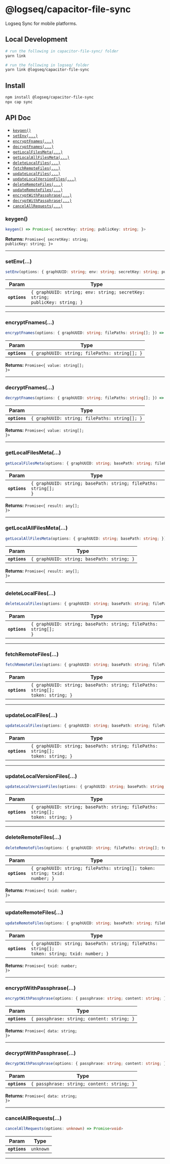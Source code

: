 # @logseq/capacitor-file-sync

Logseq Sync for mobile platforms.

## Local Development

```bash
# run the following in capacitor-file-sync/ folder
yarn link

# run the following in logseq/ folder
yarn link @logseq/capacitor-file-sync
```

## Install

```bash
npm install @logseq/capacitor-file-sync
npx cap sync
```

## API Doc

<docgen-index>

- [`keygen()`](#keygen)
- [`setEnv(...)`](#setenv)
- [`encryptFnames(...)`](#encryptfnames)
- [`decryptFnames(...)`](#decryptfnames)
- [`getLocalFilesMeta(...)`](#getlocalfilesmeta)
- [`getLocalAllFilesMeta(...)`](#getlocalallfilesmeta)
- [`deleteLocalFiles(...)`](#deletelocalfiles)
- [`fetchRemoteFiles(...)`](#fetchremotefiles)
- [`updateLocalFiles(...)`](#updatelocalfiles)
- [`updateLocalVersionFiles(...)`](#updatelocalversionfiles)
- [`deleteRemoteFiles(...)`](#deleteremotefiles)
- [`updateRemoteFiles(...)`](#updateremotefiles)
- [`encryptWithPassphrase(...)`](#encryptwithpassphrase)
- [`decryptWithPassphrase(...)`](#decryptwithpassphrase)
- [`cancelAllRequests(...)`](#cancelallrequests)

</docgen-index>

<docgen-api>
<!--Update the source file JSDoc comments and rerun docgen to update the docs below-->

### keygen()

```typescript
keygen() => Promise<{ secretKey: string; publicKey: string; }>
```

**Returns:** <code>Promise&lt;{ secretKey: string; publicKey: string; }&gt;</code>

---

### setEnv(...)

```typescript
setEnv(options: { graphUUID: string; env: string; secretKey: string; publicKey: string; }) => Promise<void>
```

| Param         | Type                                                                                   |
| ------------- | -------------------------------------------------------------------------------------- |
| **`options`** | <code>{ graphUUID: string; env: string; secretKey: string; publicKey: string; }</code> |

---

### encryptFnames(...)

```typescript
encryptFnames(options: { graphUUID: string; filePaths: string[]; }) => Promise<{ value: string[]; }>
```

| Param         | Type                                                     |
| ------------- | -------------------------------------------------------- |
| **`options`** | <code>{ graphUUID: string; filePaths: string[]; }</code> |

**Returns:** <code>Promise&lt;{ value: string[]; }&gt;</code>

---

### decryptFnames(...)

```typescript
decryptFnames(options: { graphUUID: string; filePaths: string[]; }) => Promise<{ value: string[]; }>
```

| Param         | Type                                                     |
| ------------- | -------------------------------------------------------- |
| **`options`** | <code>{ graphUUID: string; filePaths: string[]; }</code> |

**Returns:** <code>Promise&lt;{ value: string[]; }&gt;</code>

---

### getLocalFilesMeta(...)

```typescript
getLocalFilesMeta(options: { graphUUID: string; basePath: string; filePaths: string[]; }) => Promise<{ result: any[]; }>
```

| Param         | Type                                                                       |
| ------------- | -------------------------------------------------------------------------- |
| **`options`** | <code>{ graphUUID: string; basePath: string; filePaths: string[]; }</code> |

**Returns:** <code>Promise&lt;{ result: any[]; }&gt;</code>

---

### getLocalAllFilesMeta(...)

```typescript
getLocalAllFilesMeta(options: { graphUUID: string; basePath: string; }) => Promise<{ result: any[]; }>
```

| Param         | Type                                                  |
| ------------- | ----------------------------------------------------- |
| **`options`** | <code>{ graphUUID: string; basePath: string; }</code> |

**Returns:** <code>Promise&lt;{ result: any[]; }&gt;</code>

---

### deleteLocalFiles(...)

```typescript
deleteLocalFiles(options: { graphUUID: string; basePath: string; filePaths: string[]; }) => Promise<void>
```

| Param         | Type                                                                       |
| ------------- | -------------------------------------------------------------------------- |
| **`options`** | <code>{ graphUUID: string; basePath: string; filePaths: string[]; }</code> |

---

### fetchRemoteFiles(...)

```typescript
fetchRemoteFiles(options: { graphUUID: string; basePath: string; filePaths: string[]; token: string; }) => Promise<void>
```

| Param         | Type                                                                                      |
| ------------- | ----------------------------------------------------------------------------------------- |
| **`options`** | <code>{ graphUUID: string; basePath: string; filePaths: string[]; token: string; }</code> |

---

### updateLocalFiles(...)

```typescript
updateLocalFiles(options: { graphUUID: string; basePath: string; filePaths: string[]; token: string; }) => Promise<void>
```

| Param         | Type                                                                                      |
| ------------- | ----------------------------------------------------------------------------------------- |
| **`options`** | <code>{ graphUUID: string; basePath: string; filePaths: string[]; token: string; }</code> |

---

### updateLocalVersionFiles(...)

```typescript
updateLocalVersionFiles(options: { graphUUID: string; basePath: string; filePaths: string[]; token: string; }) => Promise<void>
```

| Param         | Type                                                                                      |
| ------------- | ----------------------------------------------------------------------------------------- |
| **`options`** | <code>{ graphUUID: string; basePath: string; filePaths: string[]; token: string; }</code> |

---

### deleteRemoteFiles(...)

```typescript
deleteRemoteFiles(options: { graphUUID: string; filePaths: string[]; token: string; txid: number; }) => Promise<{ txid: number; }>
```

| Param         | Type                                                                                  |
| ------------- | ------------------------------------------------------------------------------------- |
| **`options`** | <code>{ graphUUID: string; filePaths: string[]; token: string; txid: number; }</code> |

**Returns:** <code>Promise&lt;{ txid: number; }&gt;</code>

---

### updateRemoteFiles(...)

```typescript
updateRemoteFiles(options: { graphUUID: string; basePath: string; filePaths: string[]; token: string; txid: number; }) => Promise<{ txid: number; }>
```

| Param         | Type                                                                                                    |
| ------------- | ------------------------------------------------------------------------------------------------------- |
| **`options`** | <code>{ graphUUID: string; basePath: string; filePaths: string[]; token: string; txid: number; }</code> |

**Returns:** <code>Promise&lt;{ txid: number; }&gt;</code>

---

### encryptWithPassphrase(...)

```typescript
encryptWithPassphrase(options: { passphrase: string; content: string; }) => Promise<{ data: string; }>
```

| Param         | Type                                                  |
| ------------- | ----------------------------------------------------- |
| **`options`** | <code>{ passphrase: string; content: string; }</code> |

**Returns:** <code>Promise&lt;{ data: string; }&gt;</code>

---

### decryptWithPassphrase(...)

```typescript
decryptWithPassphrase(options: { passphrase: string; content: string; }) => Promise<{ data: string; }>
```

| Param         | Type                                                  |
| ------------- | ----------------------------------------------------- |
| **`options`** | <code>{ passphrase: string; content: string; }</code> |

**Returns:** <code>Promise&lt;{ data: string; }&gt;</code>

---

### cancelAllRequests(...)

```typescript
cancelAllRequests(options: unknown) => Promise<void>
```

| Param         | Type                 |
| ------------- | -------------------- |
| **`options`** | <code>unknown</code> |

---

</docgen-api>
